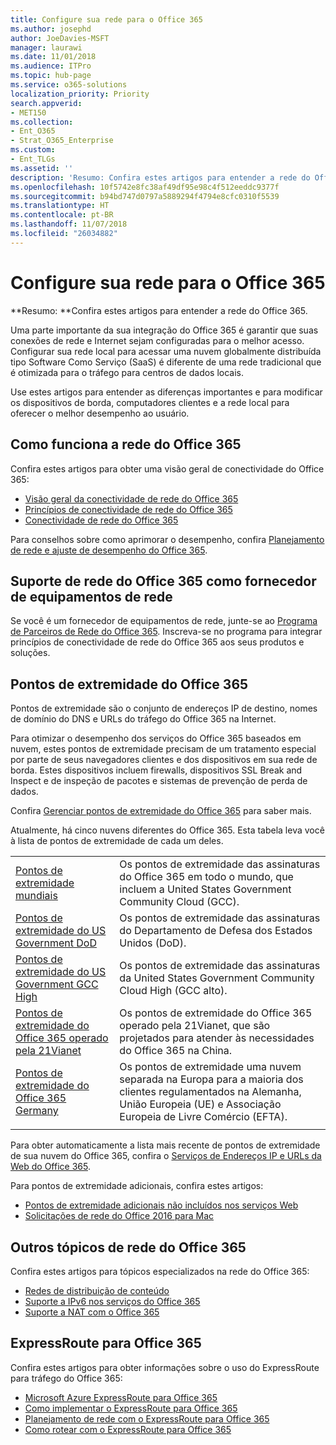 ```yaml
---
title: Configure sua rede para o Office 365
ms.author: josephd
author: JoeDavies-MSFT
manager: laurawi
ms.date: 11/01/2018
ms.audience: ITPro
ms.topic: hub-page
ms.service: o365-solutions
localization_priority: Priority
search.appverid:
- MET150
ms.collection:
- Ent_O365
- Strat_O365_Enterprise
ms.custom:
- Ent_TLGs
ms.assetid: ''
description: 'Resumo: Confira estes artigos para entender a rede do Office 365.'
ms.openlocfilehash: 10f5742e8fc38af49df95e98c4f512eeddc9377f
ms.sourcegitcommit: b94bd747d0797a5889294f4794e8cfc0310f5539
ms.translationtype: HT
ms.contentlocale: pt-BR
ms.lasthandoff: 11/07/2018
ms.locfileid: "26034882"
---
```

# <a name="set-up-your-network-for-office-365"></a>Configure sua rede para o Office 365

**Resumo: **Confira estes artigos para entender a rede do Office 365.
  
Uma parte importante da sua integração do Office 365 é garantir que suas conexões de rede e Internet sejam configuradas para o melhor acesso. Configurar sua rede local para acessar uma nuvem globalmente distribuída tipo Software Como Serviço (SaaS) é diferente de uma rede tradicional que é otimizada para o tráfego para centros de dados locais. 

Use estes artigos para entender as diferenças importantes e para modificar os dispositivos de borda, computadores clientes e a rede local para oferecer o melhor desempenho ao usuário.

## <a name="how-office-365-networking-works"></a>Como funciona a rede do Office 365

Confira estes artigos para obter uma visão geral de conectividade do Office 365:

- [Visão geral da conectividade de rede do Office 365](office-365-networking-overview.md)
- [Princípios de conectividade de rede do Office 365](office-365-network-connectivity-principles.md)
- [Conectividade de rede do Office 365](network-connectivity.md)

Para conselhos sobre como aprimorar o desempenho, confira [Planejamento de rede e ajuste de desempenho do Office 365](network-planning-and-performance.md).

## <a name="support-office-365-networking-as-a-network-equipment-vendor"></a>Suporte de rede do Office 365 como fornecedor de equipamentos de rede

Se você é um fornecedor de equipamentos de rede, junte-se ao [Programa de Parceiros de Rede do Office 365](office-365-networking-partner-program.md). Inscreva-se no programa para integrar princípios de conectividade de rede do Office 365 aos seus produtos e soluções. 

## <a name="office-365-endpoints"></a>Pontos de extremidade do Office 365

Pontos de extremidade são o conjunto de endereços IP de destino, nomes de domínio do DNS e URLs do tráfego do Office 365 na Internet. 

Para otimizar o desempenho dos serviços do Office 365 baseados em nuvem, estes pontos de extremidade precisam de um tratamento especial por parte de seus navegadores clientes e dos dispositivos em sua rede de borda. Estes dispositivos incluem firewalls, dispositivos SSL Break and Inspect e de inspeção de pacotes e sistemas de prevenção de perda de dados.

Confira [Gerenciar pontos de extremidade do Office 365](managing-office-365-endpoints.md) para saber mais.

Atualmente, há cinco nuvens diferentes do Office 365. Esta tabela leva você à lista de pontos de extremidade de cada um deles.

|||
|:-------|:-----|
| [Pontos de extremidade mundiais](urls-and-ip-address-ranges.md) | Os pontos de extremidade das assinaturas do Office 365 em todo o mundo, que incluem a United States Government Community Cloud (GCC). |
| [Pontos de extremidade do US Government DoD](office-365-u-s-government-dod-endpoints.md) | Os pontos de extremidade das assinaturas do Departamento de Defesa dos Estados Unidos (DoD). |
| [Pontos de extremidade do US Government GCC High](office-365-u-s-government-gcc-high-endpoints.md) | Os pontos de extremidade das assinaturas da United States Government Community Cloud High (GCC alto). |
| [Pontos de extremidade do Office 365 operado pela 21Vianet](urls-and-ip-address-ranges-21vianet.md) | Os pontos de extremidade do Office 365 operado pela 21Vianet, que são projetados para atender às necessidades do Office 365 na China. |
| [Pontos de extremidade do Office 365 Germany](office-365-germany-endpoints.md) | Os pontos de extremidade uma nuvem separada na Europa para a maioria dos clientes regulamentados na Alemanha, União Europeia (UE) e Associação Europeia de Livre Comércio (EFTA). |
|||

Para obter automaticamente a lista mais recente de pontos de extremidade de sua nuvem do Office 365, confira o [Serviços de Endereços IP e URLs da Web do Office 365](office-365-ip-web-service.md).

Para pontos de extremidade adicionais, confira estes artigos:

- [Pontos de extremidade adicionais não incluídos nos serviços Web](additional-office365-ip-addresses-and-urls.md)
- [Solicitações de rede do Office 2016 para Mac](network-requests-in-office-2016-for-mac.md)


## <a name="additional-topics-for-office-365-networking"></a>Outros tópicos de rede do Office 365

Confira estes artigos para tópicos especializados na rede do Office 365:

- [Redes de distribuição de conteúdo](content-delivery-networks.md)
- [Suporte a IPv6 nos serviços do Office 365](ipv6-support.md)
- [Suporte a NAT com o Office 365](nat-support-with-office-365.md)

## <a name="expressroute-for-office-365"></a>ExpressRoute para Office 365

Confira estes artigos para obter informações sobre o uso do ExpressRoute para tráfego do Office 365:

- [Microsoft Azure ExpressRoute para Office 365](azure-expressroute.md)
- [Como implementar o ExpressRoute para Office 365](implementing-expressroute.md)
- [Planejamento de rede com o ExpressRoute para Office 365](network-planning-with-expressroute.md)
- [Como rotear com o ExpressRoute para Office 365](routing-with-expressroute.md)
